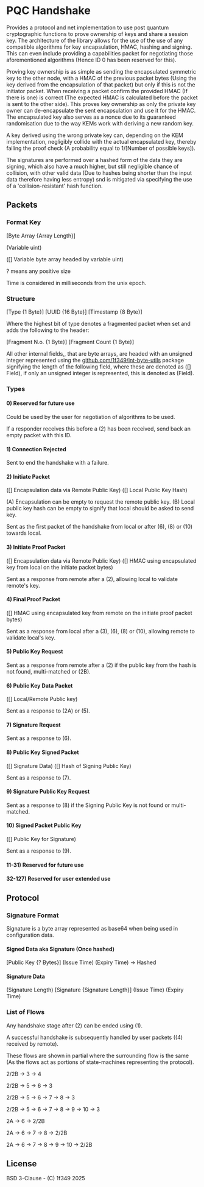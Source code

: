 # PQC Handshake

Provides a protocol and net implementation to use post quantum cryptographic functions to prove ownership of keys and share a session key.
The architecture of the library allows for the use of the use of any compatible algorithms for key encapsulation, HMAC, hashing and signing.
This can even include providing a capabilities packet for negotiating those aforementioned algorithms (Hence ID 0 has been reserved for this).

Proving key ownership is as simple as sending the encapsulated symmetric key to the other node, 
with a HMAC of the previous packet bytes 
(Using the key derived from the encapsulation of that packet) 
but only if this is not the initiator packet. 
When receiving a packet confirm the provided HMAC (If there is one) is correct 
(The expected HMAC is calculated before the packet is sent to the other side). 
This proves key ownership as only the private key owner can de-encapsulate the sent encapsulation and use it for the HMAC. 
The encapsulated key also serves as a nonce due to its guaranteed randomisation due to the way KEMs work with deriving a new random key. 

A key derived using the wrong private key can, depending on the KEM implementation, negligibly collide with the actual encapsulated key, 
thereby failing the proof check (A probability equal to 1/[Number of possible keys]). 

The signatures are performed over a hashed form of the data they are signing, 
which also have a much higher, but still negligible chance of collision, 
with other valid data (Due to hashes being shorter than the input data therefore having less entropy)
snd is mitigated via specifying the use of a 'collision-resistant' hash function.

## Packets

### Format Key

[Byte Array {Array Length}]

(Variable uint)

([] Variable byte array headed by variable uint)

? means any positive size

Time is considered in milliseconds from the unix epoch.

### Structure
[Type {1 Byte}] [UUID {16 Byte}] [Timestamp {8 Byte}]

Where the highest bit of type denotes a fragmented packet when set and adds the following to the header:

[Fragment N.o. {1 Byte}] [Fragment Count {1 Byte}]

All other internal fields,, that are byte arrays, 
are headed with an unsigned integer represented using the 
[github.com/1f349/int-byte-utils](https://github.com/1f349/int-byte-utils) package
signifying the length of the following field, where these are denoted as ([] Field), 
if only an unsigned integer is represented, this is denoted as (Field).

### Types

#### 0) Reserved for future use

Could be used by the user for negotiation of algorithms to be used.

If a responder receives this before a (2) has been received, 
send back an empty packet with this ID.

#### 1) Connection Rejected

Sent to end the handshake with a failure.

#### 2) Initiate Packet
([] Encapsulation data via Remote Public Key) ([] Local Public Key Hash)

(A) Encapsulation can be empty to request the remote public key.
(B) Local public key hash can be empty to signify that local should be asked to send key.

Sent as the first packet of the handshake from local or after (6), (8) or (10) towards local.

#### 3) Initiate Proof Packet
([] Encapsulation data via Remote Public Key) ([] HMAC using encapsulated key from local on the initiate packet bytes)

Sent as a response from remote after a (2), allowing local to validate remote's key.

#### 4) Final Proof Packet
([] HMAC using encapsulated key from remote on the initiate proof packet bytes)

Sent as a response from local after a (3), (6), (8) or (10), allowing remote to validate local's key.

#### 5) Public Key Request

Sent as a response from remote after a (2) if the public key from the hash is not found, multi-matched or (2B).

#### 6) Public Key Data Packet
([] Local/Remote Public key)

Sent as a response to (2A) or (5).

#### 7) Signature Request

Sent as a response to (6).

#### 8) Public Key Signed Packet
([] Signature Data) ([] Hash of Signing Public Key)

Sent as a response to (7).

#### 9) Signature Public Key Request

Sent as a response to (8) if the Signing Public Key is not found or multi-matched.

#### 10) Signed Packet Public Key
([] Public Key for Signature)

Sent as a response to (9).

#### 11-31) Reserved for future use

#### 32-127) Reserved for user extended use

## Protocol

### Signature Format

Signature is a byte array represented as base64 when being used in configuration data.

#### Signed Data aka Signature (Once hashed)

[Public Key {? Bytes}] (Issue Time) (Expiry Time) -> Hashed

#### Signature Data

(Signature Length) [Signature {Signature Length}] (Issue Time) (Expiry Time)

### List of Flows

Any handshake stage after (2) can be ended using (1).

A successful handshake is subsequently handled by user packets ((4) received by remote).

These flows are shown in partial where the surrounding flow is the same (As the flows act as portions of state-machines representing the protocol).

2/2B -> 3 -> 4

2/2B -> 5 -> 6 -> 3

2/2B -> 5 -> 6 -> 7 -> 8 -> 3

2/2B -> 5 -> 6 -> 7 -> 8 -> 9 -> 10 -> 3

2A -> 6 -> 2/2B

2A -> 6 -> 7 -> 8 -> 2/2B

2A -> 6 -> 7 -> 8 -> 9 -> 10 -> 2/2B

## License
BSD 3-Clause - (C) 1f349 2025
